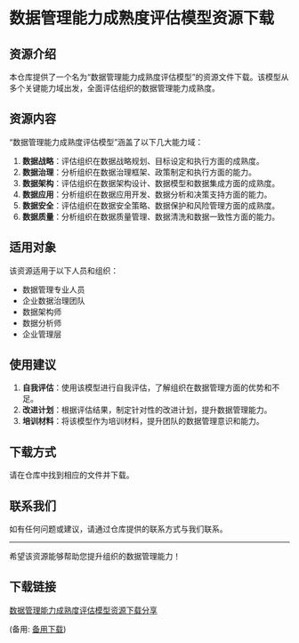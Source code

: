 # 数据管理能力成熟度评估模型资源下载

## 资源介绍

本仓库提供了一个名为“数据管理能力成熟度评估模型”的资源文件下载。该模型从多个关键能力域出发，全面评估组织的数据管理能力成熟度。

## 资源内容

“数据管理能力成熟度评估模型”涵盖了以下几大能力域：

1. **数据战略**：评估组织在数据战略规划、目标设定和执行方面的成熟度。
2. **数据治理**：分析组织在数据治理框架、政策制定和执行方面的能力。
3. **数据架构**：评估组织在数据架构设计、数据模型和数据集成方面的成熟度。
4. **数据应用**：分析组织在数据应用开发、数据分析和决策支持方面的能力。
5. **数据安全**：评估组织在数据安全策略、数据保护和风险管理方面的成熟度。
6. **数据质量**：分析组织在数据质量管理、数据清洗和数据一致性方面的能力。

## 适用对象

该资源适用于以下人员和组织：

- 数据管理专业人员
- 企业数据治理团队
- 数据架构师
- 数据分析师
- 企业管理层

## 使用建议

1. **自我评估**：使用该模型进行自我评估，了解组织在数据管理方面的优势和不足。
2. **改进计划**：根据评估结果，制定针对性的改进计划，提升数据管理能力。
3. **培训材料**：将该模型作为培训材料，提升团队的数据管理意识和能力。

## 下载方式

请在仓库中找到相应的文件并下载。

## 联系我们

如有任何问题或建议，请通过仓库提供的联系方式与我们联系。

---

希望该资源能够帮助您提升组织的数据管理能力！

## 下载链接
[数据管理能力成熟度评估模型资源下载分享](https://pan.quark.cn/s/295666f80812) 

(备用: [备用下载](https://pan.baidu.com/s/12pRZfFBkk1elfpKbdU6s6w?pwd=1234))
